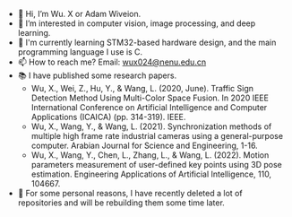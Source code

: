 - 👋 Hi, I’m Wu. X or Adam Wiveion.
- 👀 I’m interested in computer vision, image processing, and deep learning.
- :memo: I'm currently learning STM32-based hardware design, and the main programming language I use is C.
- 📫 How to reach me? Email: wux024@nenu.edu.cn
- :books: I have published some research papers.
    - Wu, X., Wei, Z., Hu, Y., & Wang, L. (2020, June). Traffic Sign Detection Method Using Multi-Color Space Fusion. In 2020 IEEE International Conference on Artificial Intelligence and Computer Applications (ICAICA) (pp. 314-319). IEEE.
    - Wu, X., Wang, Y., & Wang, L. (2021). Synchronization methods of multiple high frame rate industrial cameras using a general-purpose computer. Arabian Journal for Science and Engineering, 1-16.
    - Wu, X., Wang, Y., Chen, L., Zhang, L., & Wang, L. (2022). Motion parameters measurement of user-defined key points using 3D pose estimation. Engineering Applications of Artificial Intelligence, 110, 104667.
- :pushpin: For some personal reasons, I have recently deleted a lot of repositories and will be rebuilding them some time later.
<!---
wux024/wux024 is a ✨ special ✨ repository because its `README.md` (this file) appears on your GitHub profile.
You can click the Preview link to take a look at your changes.
--->
